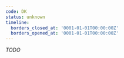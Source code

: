 ```yaml
---
code: DK
status: unknown
timeline:
  borders_closed_at: '0001-01-01T00:00:00Z'
  borders_opened_at: '0001-01-01T00:00:00Z'
---
```



_TODO_
